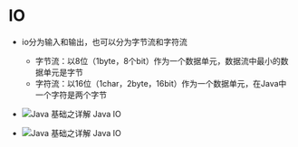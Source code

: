 # IO

- io分为输入和输出，也可以分为字节流和字符流
  - 字节流：以8位（1byte，8个bit）作为一个数据单元，数据流中最小的数据单元是字节
  - 字符流：以16位（1char，2byte，16bit）作为一个数据单元，在Java中一个字符是两个字节
- ![Java 基础之详解 Java IO](http://p1.pstatp.com/large/pgc-image/88e8dc8113e64cf7850d1d4950518383)

- ![Java 基础之详解 Java IO](http://p1.pstatp.com/large/pgc-image/f5b2e4c7dea04c6ea1016109274862d5)